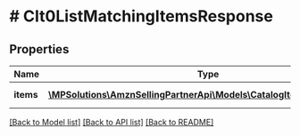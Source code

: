 # # CIt0ListMatchingItemsResponse

## Properties

Name | Type | Description | Notes
------------ | ------------- | ------------- | -------------
**items** | [**\MPSolutions\AmznSellingPartnerApi\Models\CatalogItemsV0\CIt0Item[]**](CIt0Item.md) | A list of items. | [optional]

[[Back to Model list]](../../README.md#models) [[Back to API list]](../../README.md#endpoints) [[Back to README]](../../README.md)
